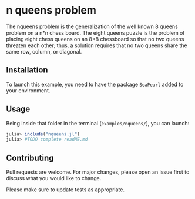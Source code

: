 # n queens problem

The nqueens problem is the generalization of the well known 8 queens problem on a n*n chess board. The eight queens puzzle is the problem of placing eight chess queens on an 8×8 chessboard so that no two queens threaten each other; thus, a solution requires that no two queens share the same row, column, or diagonal.

## Installation

To launch this example, you need to have the package `SeaPearl` added to your environment.

## Usage

Being inside that folder in the terminal (`examples/nqueens/`), you can launch:

```julia
julia> include("nqueens.jl")
julia> #TODO complete readME.md
```

## Contributing
Pull requests are welcome. For major changes, please open an issue first to discuss what you would like to change.

Please make sure to update tests as appropriate.
